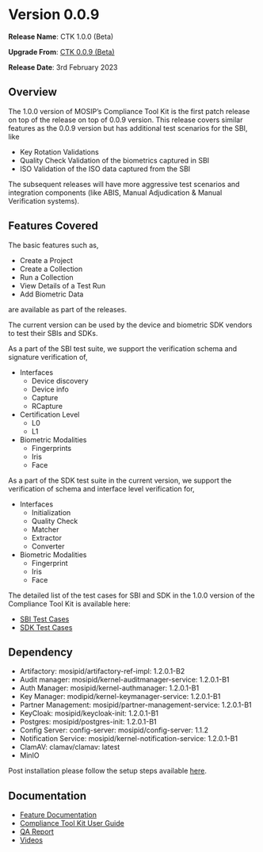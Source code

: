 # Version 0.0.9

**Release Name**: CTK 1.0.0 (Beta)

**Upgrade From**: [CTK 0.0.9 (Beta)](version-0.0.9.md)

**Release Date**: 3rd February 2023

## Overview

The 1.0.0 version of MOSIP’s Compliance Tool Kit is the first patch release on top of the release on top of 0.0.9 version. This release covers similar features as the 0.0.9 version but has additional test scenarios for the SBI, like 

* Key Rotation Validations
* Quality Check Validation of the biometrics captured in SBI
* ISO Validation of the ISO data captured from the SBI

The subsequent releases will have more aggressive test scenarios and integration components (like ABIS, Manual Adjudication & Manual Verification systems).

## Features Covered

The basic features such as,

* Create a Project
* Create a Collection
* Run a Collection
* View Details of a Test Run
* Add Biometric Data

are available as part of the releases.

The current version can be used by the device and biometric SDK vendors to test their SBIs and SDKs.

As a part of the SBI test suite, we support the verification schema and signature verification of,

* Interfaces
  * Device discovery
  * Device info
  * Capture
  * RCapture
* Certification Level
  * L0
  * L1
* Biometric Modalities
  * Fingerprints
  * Iris
  * Face

As a part of the SDK test suite in the current version, we support the verification of schema and interface level verification for,

* Interfaces
  * Initialization
  * Quality Check
  * Matcher
  * Extractor
  * Converter
* Biometric Modalities
  * Fingerprint
  * Iris
  * Face

The detailed list of the test cases for SBI and SDK in the 1.0.0 version of the Compliance Tool Kit is available here:

* [SBI Test Cases](https://github.com/mosip/mosip-compliance-toolkit/blob/1.0.0-B2/resources/compliance\_test\_definitions\_sbi.json)
* [SDK Test Cases](https://github.com/mosip/mosip-compliance-toolkit/blob/1.0.0-B2/resources/compliance\_test\_definitions\_sdk.json)

## Dependency

* Artifactory: mosipid/artifactory-ref-impl: 1.2.0.1-B2
* Audit manager: mosipid/kernel-auditmanager-service: 1.2.0.1-B1
* Auth Manager: mosipid/kernel-authmanager: 1.2.0.1-B1
* Key Manager: modipid/kernel-keymanager-service: 1.2.0.1-B1
* Partner Management: mosipid/partner-management-service: 1.2.0.1-B1
* KeyCloak: mosipid/keycloak-init: 1.2.0.1-B1
* Postgres: mosipid/postgres-init: 1.2.0.1-B1
* Config Server: config-server: mosipid/config-server: 1.1.2
* Notification Service: mosipid/kernel-notification-service: 1.2.0.1-B1
* ClamAV: clamav/clamav: latest
* MinIO

Post installation please follow the setup steps available [here](setup-steps-1.0.0.md).

## Documentation

* [Feature Documentation](./)
* [Compliance Tool Kit User Guide](user-guide.md)
* [QA Report](test-report-1.0.0.md)
* [Videos](https://www.youtube.com/playlist?list=PLJH-POb\_55z8YYS\_qAk\_QNBQeiQ2VrtZD)
